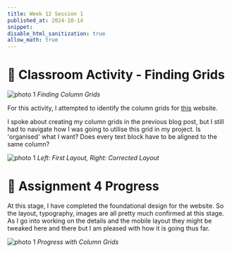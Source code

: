 ```yaml
---
title: Week 12 Session 1
published_at: 2024-10-14
snippet: 
disable_html_sanitization: true
allow_math: true
---
```


# :page_with_curl: Classroom Activity - Finding Grids

![photo 1](photos/82.png)
*Finding Column Grids*

For this activity, I attempted to identify the column grids for [this](https://www.charleskeith.com/au?srsltid=AfmBOooa7l5ob_SVnYjdLcvhHauiGabReKgWjhZOQHXHDU9-eZBC-Al-) website. 

I spoke about creating my column grids in the previous blog post, but I still had to navigate how I was going to utilise this grid in my project. Is 'organised' what I want? Does every text block have to be aligned to the same column?

![photo 1](photos/83.png)
*Left: First Layout, Right: Corrected Layout*

# :page_with_curl: Assignment 4 Progress

At this stage, I have completed the foundational design for the website. So the layout, typography, images are all pretty much confirmed at this stage. As I go into working on the details and the mobile layout they might be tweaked here and there but I am pleased with how it is going thus far.

![photo 1](photos/97.png)
*Progress with Column Grids*

